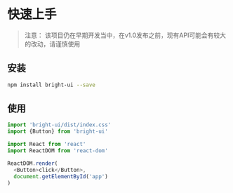 # 快速上手

> 注意： 该项目仍在早期开发当中，在v1.0发布之前，现有API可能会有较大的改动，请谨慎使用

## 安装

```bash
npm install bright-ui --save
```

## 使用

```js
import 'bright-ui/dist/index.css'
import {Button} from 'bright-ui'

import React from 'react'
import ReactDOM from 'react-dom'

ReactDOM.render(
  <Button>click</Button>,
  document.getElementById('app')
)
```
